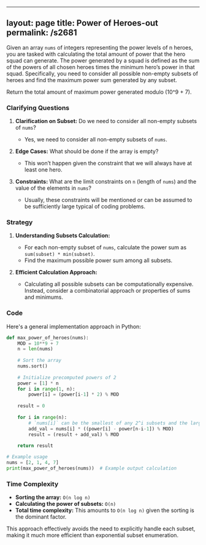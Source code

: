 
---
layout: page
title:  Power of Heroes-out
permalink: /s2681
---

Given an array `nums` of integers representing the power levels of n heroes, you are tasked with calculating the total amount of power that the hero squad can generate. The power generated by a squad is defined as the sum of the powers of all chosen heroes times the minimum hero’s power in that squad. Specifically, you need to consider all possible non-empty subsets of heroes and find the maximum power sum generated by any subset.

Return the total amount of maximum power generated modulo \(10^9 + 7\).

### Clarifying Questions

1. **Clarification on Subset:** Do we need to consider all non-empty subsets of `nums`?
   - Yes, we need to consider all non-empty subsets of `nums`.

2. **Edge Cases:** What should be done if the array is empty?
   - This won’t happen given the constraint that we will always have at least one hero.

3. **Constraints:** What are the limit constraints on `n` (length of `nums`) and the value of the elements in `nums`?
   - Usually, these constraints will be mentioned or can be assumed to be sufficiently large typical of coding problems.

### Strategy

1. **Understanding Subsets Calculation:** 
    - For each non-empty subset of `nums`, calculate the power sum as `sum(subset) * min(subset)`.
    - Find the maximum possible power sum among all subsets.

2. **Efficient Calculation Approach:**
   - Calculating all possible subsets can be computationally expensive. Instead, consider a combinatorial approach or properties of sums and minimums.
   
### Code

Here's a general implementation approach in Python:

```python
def max_power_of_heroes(nums):
    MOD = 10**9 + 7
    n = len(nums)
    
    # Sort the array
    nums.sort()
    
    # Initialize precomputed powers of 2
    power = [1] * n
    for i in range(1, n):
        power[i] = (power[i-1] * 2) % MOD
    
    result = 0
    
    for i in range(n):
        # `nums[i]` can be the smallest of any 2^i subsets and the largest of 2^(n-i-1) subsets
        add_val = nums[i] * ((power[i] - power[n-i-1]) % MOD)
        result = (result + add_val) % MOD
    
    return result

# Example usage
nums = [2, 1, 4, 7]
print(max_power_of_heroes(nums))  # Example output calculation
```

### Time Complexity

- **Sorting the array:** `O(n log n)`
- **Calculating the power of subsets:** `O(n)`
- **Total time complexity:** This amounts to `O(n log n)` given the sorting is the dominant factor.

This approach effectively avoids the need to explicitly handle each subset, making it much more efficient than exponential subset enumeration.